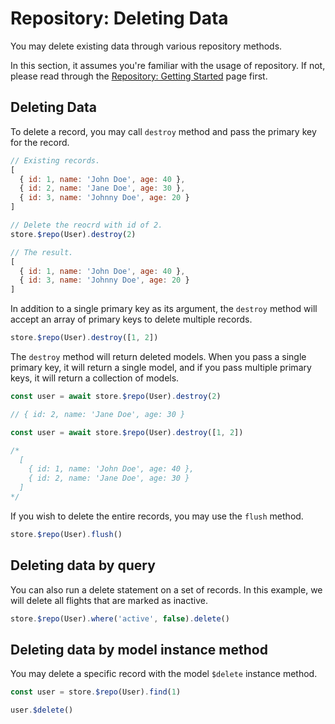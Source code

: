 # Repository: Deleting Data

You may delete existing data through various repository methods.

In this section, it assumes you're familiar with the usage of repository. If not, please read through the [Repository: Getting Started](./getting-started) page first.

## Deleting Data

To delete a record, you may call `destroy` method and pass the primary key for the record.

```js
// Existing records.
[
  { id: 1, name: 'John Doe', age: 40 },
  { id: 2, name: 'Jane Doe', age: 30 },
  { id: 3, name: 'Johnny Doe', age: 20 }
]

// Delete the reocrd with id of 2.
store.$repo(User).destroy(2)

// The result.
[
  { id: 1, name: 'John Doe', age: 40 },
  { id: 3, name: 'Johnny Doe', age: 20 }
]
```

In addition to a single primary key as its argument, the `destroy` method will accept an array of primary keys to delete multiple records.

```js
store.$repo(User).destroy([1, 2])
```

The `destroy` method will return deleted models. When you pass a single primary key, it will return a single model, and if you pass multiple primary keys, it will return a collection of models.

```js
const user = await store.$repo(User).destroy(2)

// { id: 2, name: 'Jane Doe', age: 30 }

const user = await store.$repo(User).destroy([1, 2])

/*
  [
    { id: 1, name: 'John Doe', age: 40 },
    { id: 2, name: 'Jane Doe', age: 30 }
  ]
*/
```

If you wish to delete the entire records, you may use the `flush` method.

```js
store.$repo(User).flush()
```

## Deleting data by query

You can also run a delete statement on a set of records. In this example, we will delete all flights that are marked as inactive.

```js
store.$repo(User).where('active', false).delete()
```

## Deleting data by model instance method

You may delete a specific record with the model `$delete` instance method.

```js
const user = store.$repo(User).find(1)

user.$delete()
```
